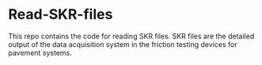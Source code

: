 # Read-SKR-files
This repo contains the code for reading SKR files. SKR files are the detailed output of the data acquisition system in the friction testing devices for pavement systems. 
